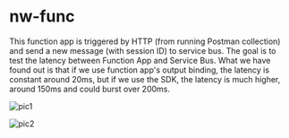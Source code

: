 # nw-func

This function app is triggered by HTTP (from running Postman collection) and send a new message (with session ID) to service bus. The goal is to test the latency between Function App and Service Bus.
What we have found out is that if we use function app's output binding, the latency is constant around 20ms, 
but if we use the SDK, the latency is much higher, around 150ms and could burst over 200ms.

![pic1](https://user-images.githubusercontent.com/15071173/140669043-dd330ee9-25ba-47d2-81bc-c85de2cae77a.png)

![pic2](https://user-images.githubusercontent.com/15071173/140669050-9a508ace-0872-4a48-887e-7ceffc9deb8e.png)

